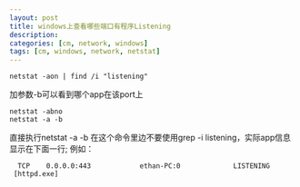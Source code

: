 ```yaml
---
layout: post
title: windows上查看哪些端口有程序Listening
description: 
categories: [cm, network, windows]
tags: [cm, windows, network, netstat]
---
```


```
netstat -aon | find /i "listening"
```

加参数-b可以看到哪个app在该port上

```
netstat -abno
netstat -a -b
```

直接执行netstat -a -b   在这个命令里边不要使用grep -i listening，实际app信息显示在下面一行;
例如：

```
  TCP    0.0.0.0:443            ethan-PC:0             LISTENING
 [httpd.exe]
```


